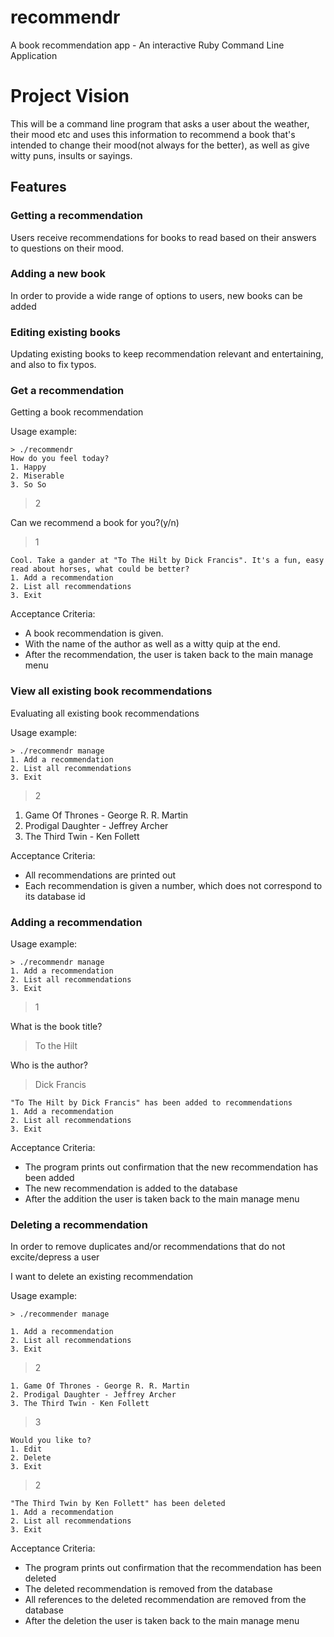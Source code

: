 # recommendr
A book recommendation app - An interactive Ruby Command Line Application

# Project Vision

This will be a command line program that asks a user about the weather, their mood etc and uses this information to recommend a book that's intended to change their mood(not always for the better), as well as give witty puns, insults or sayings.

## Features

### Getting a recommendation

Users receive recommendations for books to read based on their answers to questions on their mood.

### Adding a new book

In order to provide a wide range of options to users, new books can be added

### Editing existing books

Updating existing books to keep recommendation relevant and entertaining, and also to fix typos.


### Get a recommendation

Getting a book recommendation

Usage example:
```
> ./recommendr
How do you feel today?
1. Happy
2. Miserable
3. So So
```
> 2

Can we recommend a book for you?(y/n)

> 1

```
Cool. Take a gander at "To The Hilt by Dick Francis". It's a fun, easy read about horses, what could be better?
1. Add a recommendation
2. List all recommendations
3. Exit
```

Acceptance Criteria:
  * A book recommendation is given.
  * With the name of the author as well as a witty quip at the end.
  * After the recommendation, the user is taken back to the main manage menu


### View all existing book recommendations

Evaluating all existing book recommendations

Usage example:
```
> ./recommendr manage
1. Add a recommendation
2. List all recommendations
3. Exit
```
> 2

1. Game Of Thrones - George R. R. Martin  
2. Prodigal Daughter - Jeffrey Archer  
3. The Third Twin - Ken Follett  

Acceptance Criteria:

  * All recommendations are printed out
  * Each recommendation is given a number, which does not correspond to its database id


### Adding a recommendation

Usage example:
```
> ./recommendr manage
1. Add a recommendation
2. List all recommendations
3. Exit
```
> 1

What is the book title?

> To the Hilt

Who is the author?

> Dick Francis

```
"To The Hilt by Dick Francis" has been added to recommendations
1. Add a recommendation
2. List all recommendations
3. Exit
```
Acceptance Criteria:

* The program prints out confirmation that the new recommendation has been added
* The new recommendation is added to the database
* After the addition the user is taken back to the main manage menu



### Deleting a recommendation

In order to remove duplicates and/or recommendations that do not excite/depress a user

I want to delete an existing recommendation

Usage example:
```
> ./recommender manage

1. Add a recommendation
2. List all recommendations
3. Exit
```
> 2

```
1. Game Of Thrones - George R. R. Martin
2. Prodigal Daughter - Jeffrey Archer
3. The Third Twin - Ken Follett
```
> 3


```
Would you like to?
1. Edit
2. Delete
3. Exit
```
> 2


```
"The Third Twin by Ken Follett" has been deleted
1. Add a recommendation
2. List all recommendations
3. Exit
```


Acceptance Criteria:

* The program prints out confirmation that the recommendation has been deleted
* The deleted recommendation is removed from the database
* All references to the deleted recommendation are removed from the database
* After the deletion the user is taken back to the main manage menu
